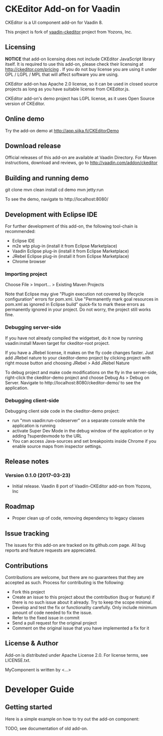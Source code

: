 # CKEditor Add-on for Vaadin

CKEditor is a UI component add-on for Vaadin 8.

This project is fork of [vaadin-ckeditor](https://github.com/OpenESignForms/vaadin-ckeditor/tree/master/VaadinCKEditor) project from Yozons, Inc.

## Licensing

__NOTICE__ that add-on licensing does not include CKEditor JavaScript library itself. It is required to use this 
add-on, please check their licensing at http://ckeditor.com/pricing . If you do not buy license you are using it under
GPL / LGPL / MPL that will affect software you are using.

CKEditor add-on has Apache 2.0 license, so it can be used in closed source projects as long as you have
suitable license from CKEditor.js.

CKEditor add-on's demo project has LGPL license, as it uses Open Source version of CKEditor.

## Online demo

Try the add-on demo at http://app.siika.fi/CKEditorDemo

## Download release

Official releases of this add-on are available at Vaadin Directory. For Maven instructions, download and reviews, go to http://vaadin.com/addon/ckeditor

## Building and running demo

git clone <url of the MyComponent repository>
mvn clean install
cd demo
mvn jetty:run

To see the demo, navigate to http://localhost:8080/

## Development with Eclipse IDE

For further development of this add-on, the following tool-chain is recommended:
- Eclipse IDE
- m2e wtp plug-in (install it from Eclipse Marketplace)
- Vaadin Eclipse plug-in (install it from Eclipse Marketplace)
- JRebel Eclipse plug-in (install it from Eclipse Marketplace)
- Chrome browser

### Importing project

Choose File > Import... > Existing Maven Projects

Note that Eclipse may give "Plugin execution not covered by lifecycle configuration" errors for pom.xml. Use "Permanently mark goal resources in pom.xml as ignored in Eclipse build" quick-fix to mark these errors as permanently ignored in your project. Do not worry, the project still works fine. 

### Debugging server-side

If you have not already compiled the widgetset, do it now by running vaadin:install Maven target for ckeditor-root project.

If you have a JRebel license, it makes on the fly code changes faster. Just add JRebel nature to your ckeditor-demo project by clicking project with right mouse button and choosing JRebel > Add JRebel Nature

To debug project and make code modifications on the fly in the server-side, right-click the ckeditor-demo project and choose Debug As > Debug on Server. Navigate to http://localhost:8080/ckeditor-demo/ to see the application.

### Debugging client-side

Debugging client side code in the ckeditor-demo project:
  - run "mvn vaadin:run-codeserver" on a separate console while the application is running
  - activate Super Dev Mode in the debug window of the application or by adding ?superdevmode to the URL
  - You can access Java-sources and set breakpoints inside Chrome if you enable source maps from inspector settings.
 
## Release notes

### Version 0.1.0 (2017-03-23)
- Initial release. Vaadin 8 port of Vaadin-CKEditor add-on from Yozons, Inc

## Roadmap
- Proper clean up of code, removing dependency to legacy classes

## Issue tracking

The issues for this add-on are tracked on its github.com page. All bug reports and feature requests are appreciated. 

## Contributions

Contributions are welcome, but there are no guarantees that they are accepted as such. Process for contributing is the following:
- Fork this project
- Create an issue to this project about the contribution (bug or feature) if there is no such issue about it already. Try to keep the scope minimal.
- Develop and test the fix or functionality carefully. Only include minimum amount of code needed to fix the issue.
- Refer to the fixed issue in commit
- Send a pull request for the original project
- Comment on the original issue that you have implemented a fix for it

## License & Author

Add-on is distributed under Apache License 2.0. For license terms, see LICENSE.txt.

MyComponent is written by <...>

# Developer Guide

## Getting started

Here is a simple example on how to try out the add-on component:

TODO, see documentation of old add-on.
